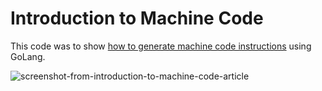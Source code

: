 # Introduction to Machine Code

This code was to show [how to generate machine code instructions](https://vitorsalmeida.com/blog/introduction-to-machine-code) using GoLang.

![screenshot-from-introduction-to-machine-code-article](https://github.com/user-attachments/assets/82e7bd91-1d03-4586-970d-9414b549ea26)
